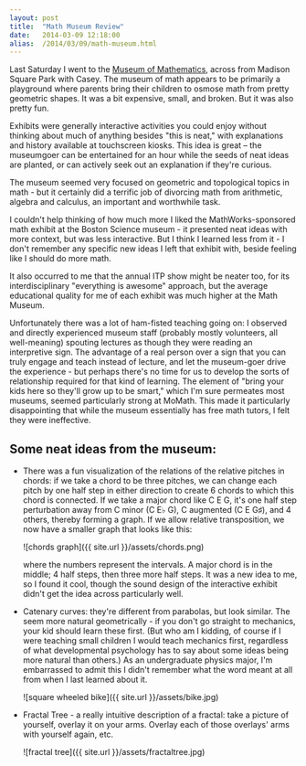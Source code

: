 ```yaml
---
layout: post
title:  "Math Museum Review"
date:   2014-03-09 12:18:00
alias:  /2014/03/09/math-museum.html
---
```


Last Saturday I went to the [Museum of Mathematics](http://momath.org/), across from Madison Square Park
with Casey. The museum of math appears to be primarily a playground where parents
bring their children to osmose math from pretty geometric shapes.
It was a bit expensive, small, and broken. But it was also pretty fun.

Exhibits were generally interactive activities you could enjoy without thinking
about much of anything besides "this is neat," with explanations and history
available at touchscreen kiosks. This idea is great – the museumgoer can
be entertained for an hour while the seeds of neat ideas are planted, or can
actively seek out an explanation if they're curious.

The museum seemed very focused on geometric and topological topics in math -
but it certainly did a terrific job of divorcing math from arithmetic, algebra
and calculus, an important and worthwhile task.

I couldn't help thinking of how much more I liked the MathWorks-sponsored
math exhibit at the Boston Science museum - it presented neat ideas with more
context, but was less interactive. But I think I learned less from it - I
don't remember any specific new ideas I left that exhibit with, beside feeling
like I should do more math.

It also occurred to me that the annual ITP show might be neater too, for its
interdisciplinary "everything is awesome" approach, but the average
educational quality for me of each exhibit was much higher at the Math Museum.

Unfortunately there was a lot of ham-fisted teaching going on: I observed and
directly experienced museum staff (probably mostly volunteers, all well-meaning)
spouting lectures as though they were reading an interpretive sign.
The advantage of a real person over a sign that you can truly engage and teach instead
of lecture, and let the museum-goer drive the experience - but perhaps there's
no time for us to develop the sorts of relationship required for that kind of
learning. The element of "bring your kids here so they'll grow up to be smart," which
I'm sure permeates most museums, seemed particularly strong at MoMath.
This made it particularly disappointing that while the museum essentially
has free math tutors, I felt they were ineffective.

Some neat ideas from the museum:
--------------------------------

* There was a fun visualization of the relations of the relative pitches in chords:
  if we take a chord to be three pitches, we can change each pitch by one half
  step in either direction to create 6 chords to which this chord is
  connected. If we take a major chord like C E G, it's one half step
  perturbation away from C minor (C E♭ G), C augmented (C E G♯), and 4 others,
  thereby forming a graph. If we allow relative transposition, we now have a
  smaller graph that looks like this:

  ![chords graph]({{ site.url }}/assets/chords.png)

  where the numbers represent the intervals. A major chord is in the middle; 4
  half steps, then three more half steps. It was a new idea to me, so I found it cool,
  though the sound design of the interactive exhibit didn't get the idea across
  particularly well.

* Catenary curves: they're different from parabolas, but look similar.
  The seem more natural geometrically - if you don't go straight to mechanics,
  your kid should learn these first. (But who am I kidding, of course if I
  were teaching small children I would teach mechanics first, regardless of
  what developmental psychology has to say about some ideas being more natural
  than others.)
  As an undergraduate physics major, I'm embarrassed to admit this I didn't
  remember what the word meant at all from when I last learned about it.

  ![square wheeled bike]({{ site.url }}/assets/bike.jpg)

* Fractal Tree - a really intuitive description of a fractal: take a picture
  of yourself, overlay it on your arms. Overlay each of those overlays' arms
  with yourself again, etc.

  ![fractal tree]({{ site.url }}/assets/fractaltree.jpg)

